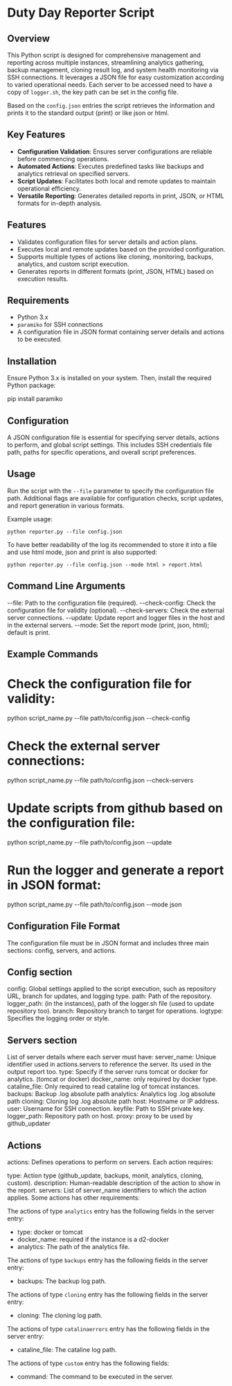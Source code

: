 # Duty Day Reporter Script

## Overview

This Python script is designed for comprehensive management and reporting across multiple instances, streamlining analytics gathering, backup management, cloning result log, and system health monitoring via SSH connections. It leverages a JSON file for easy customization according to varied operational needs.
Each server to be accessed need to have a copy of `logger.sh`, the key path can be set in the config file.

Based on the `config.json` entries the script retrieves the information and prints it to the standard output (print) or like json or html.

## Key Features

- **Configuration Validation**: Ensures server configurations are reliable before commencing operations.
- **Automated Actions**: Executes predefined tasks like backups and analytics retrieval on specified servers.
- **Script Updates**: Facilitates both local and remote updates to maintain operational efficiency.
- **Versatile Reporting**: Generates detailed reports in print, JSON, or HTML formats for in-depth analysis.

## Features

- Validates configuration files for server details and action plans.
- Executes local and remote updates based on the provided configuration.
- Supports multiple types of actions like cloning, monitoring, backups, analytics, and custom script execution.
- Generates reports in different formats (print, JSON, HTML) based on execution results.

## Requirements

- Python 3.x
- `paramiko` for SSH connections
- A configuration file in JSON format containing server details and actions to be executed.

## Installation

Ensure Python 3.x is installed on your system. Then, install the required Python package:

pip install paramiko

## Configuration

A JSON configuration file is essential for specifying server details, actions to perform, and global script settings. This includes SSH credentials file path, paths for specific operations, and overall script preferences.

## Usage

Run the script with the `--file` parameter to specify the configuration file path. Additional flags are available for configuration checks, script updates, and report generation in various formats.

Example usage:

```
python reporter.py --file config.json
```

To have better readability of the log its recommended to store it into a file and use html mode, json and print is also supported:

```
python reporter.py --file config.json --mode html > report.html
```

## Command Line Arguments

--file: Path to the configuration file (required).
--check-config: Check the configuration file for validity (optional).
--check-servers: Check the external server connections.
--update: Update report and logger files in the host and in the external servers.
--mode: Set the report mode (print, json, html); default is print.

## Example Commands

# Check the configuration file for validity:

python script_name.py --file path/to/config.json --check-config

# Check the external server connections:

python script_name.py --file path/to/config.json --check-servers

# Update scripts from github based on the configuration file:

python script_name.py --file path/to/config.json --update

# Run the logger and generate a report in JSON format:

python script_name.py --file path/to/config.json --mode json

## Configuration File Format

The configuration file must be in JSON format and includes three main sections: config, servers, and actions.

## Config section

config: Global settings applied to the script execution, such as repository URL, branch for updates, and logging type.
path: Path of the repository.
logger_path: (in the instances), path of the logger.sh file (used to update repository too).
branch: Repository branch to target for operations.
logtype: Specifies the logging order or style.

## Servers section

List of server details where each server must have:
server_name: Unique identifier used in actions.servers to reference the server. Its used in the output report too.
type: Specify if the server runs tomcat or docker for analytics. (tomcat or docker)
docker_name: only required by docker type.
cataline_file: Only required to read cataline log of tomcat instances.
backups: Backup .log absolute path
analytics: Analytics log .log absolute path
cloning: Cloning log .log absolute path
host: Hostname or IP address.
user: Username for SSH connection.
keyfile: Path to SSH private key.
logger_path: Repository path on host.
proxy: proxy to be used by github_updater

## Actions

actions: Defines operations to perform on servers.
Each action requires:

type: Action type (github_update, backups, monit, analytics, cloning, custom).
description: Human-readable description of the action to show in the report.
servers: List of server_name identifiers to which the action applies.
Some actions has other requirements:

The actions of type `analytics` entry has the following fields in the server entry:

- type: docker or tomcat
- docker_name: required if the instance is a d2-docker
- analytics: The path of the analytics file.

The actions of type `backups` entry has the following fields in the server entry:

- backups: The backup log path.

The actions of type `cloning` entry has the following fields in the server entry:

- cloning: The cloning log path.

The actions of type `catalinaerrors` entry has the following fields in the server entry:

- cataline_file: The cataline log path.

The actions of type `custom` entry has the following fields:

- command: The command to be executed in the server.
